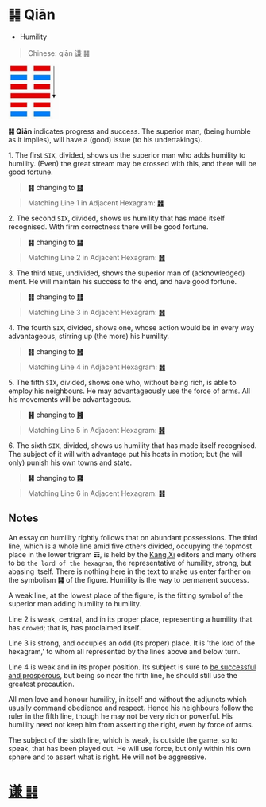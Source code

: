 # ䷎ Qiān

* Humility

> Chinese: qiān 谦 ䷎

<a id="p-89"/>

<img src="../shapes/15.10.png" width="101" alt="谦">

**䷎ Qiān** indicates progress and success. The superior man, (being humble as it implies), will have a (good) issue (to his undertakings).

1.<a id="15.1"/> The first `SIX`, divided, shows us the superior man who adds humility to humility. (Even) the great stream may be crossed with this, and there will be good fortune.

<a id="p-90"/>

> **䷎** changing to [**䷣**](e6988ee5a4b7mingyi.md)

> Matching Line 1 in Adjacent Hexagram: [**䷏**](e8b1abyu.md#16.1)

2.<a id="15.2"/> The second `SIX`, divided, shows us humility that has made itself recognised. With firm correctness there will be good fortune.

> **䷎** changing to [**䷭**](e58d87sheng.md)

> Matching Line 2 in Adjacent Hexagram: [**䷏**](e8b1abyu.md#16.2)

3.<a id="15.3"/> The third `NINE`, undivided, shows the superior man of (acknowledged) merit. He will maintain his success to the end, and have good fortune.

> **䷎** changing to [**䷁**](e59da4kun.md)

> Matching Line 3 in Adjacent Hexagram: [**䷏**](e8b1abyu.md#16.3)

4.<a id="15.4"/> The fourth `SIX`, divided, shows one, whose action would be in every way advantageous, stirring up (the more) his humility.

> **䷎** changing to [**䷽**](e5b08fe8bf87xiaoguo.md)

> Matching Line 4 in Adjacent Hexagram: [**䷏**](e8b1abyu.md#16.4)

5.<a id="15.5"/> The fifth `SIX`, divided, shows one who, without being rich, is able to employ his neighbours. He may advantageously use the force of arms. All his movements will be advantageous.

> **䷎** changing to [**䷦**](e8b987jian.md)

> Matching Line 5 in Adjacent Hexagram: [**䷏**](e8b1abyu.md#16.5)

6.<a id="15.6"/> The sixth `SIX`, divided, shows us humility that has made itself recognised. The subject of it will with advantage put his hosts in motion; but (he will only) punish his own towns and state.

> **䷎** changing to [**䷳**](e889aegen.md)

> Matching Line 6 in Adjacent Hexagram: [**䷏**](e8b1abyu.md#16.6)

## Notes

An essay on humility rightly follows that on abundant possessions. The third line, which is a whole line amid five others divided, occupying the topmost place in the lower trigram **☶**, is held by the [Kāng Xī](https://en.wikipedia.org/wiki/Kangxi_Dictionary) editors and many others to be `the lord of the hexagram`, the representative of humility, strong, but abasing itself. There is nothing here in the text to make us enter farther on the symbolism **䷎** of the figure. Humility is the way to permanent success.

A weak line, at the lowest place of the figure, is the fitting symbol of the superior man adding humility to humility.

Line 2 is weak, central, and in its proper place, representing a humility that has `crowed`; that is, has proclaimed itself.

Line 3 is strong, and occupies an odd (its proper) place. It is 'the lord of the hexagram,' to whom all represented by the lines above and below turn.

Line 4 is weak and in its proper position. Its subject is sure to [be successful and prosperous](e8b1abyu.md#p-91), but being so near the fifth line, he should still use the greatest precaution.

All men love and honour humility, in itself and without the adjuncts which usually command obedience and respect. Hence his neighbours follow the ruler in the fifth line, though he may not be very rich or powerful. His humility need not keep him from asserting the right, even by force of arms.

The subject of the sixth line, which is weak, is outside the game, so to speak, that has been played out. He will use force, but only within his own sphere and to assert what is right. He will not be aggressive.

# [谦 ䷎](e8b0a6qian_cn.md)
